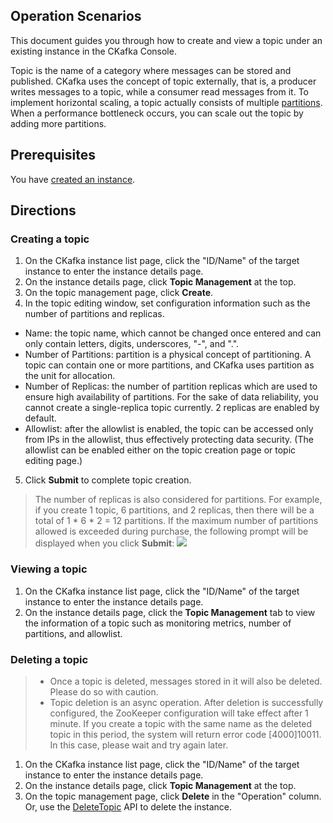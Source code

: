 ## Operation Scenarios
This document guides you through how to create and view a topic under an existing instance in the CKafka Console.

Topic is the name of a category where messages can be stored and published. CKafka uses the concept of topic externally, that is, a producer writes messages to a topic, while a consumer read messages from it. To implement horizontal scaling, a topic actually consists of multiple [partitions](https://intl.cloud.tencent.com/document/product/597/32275). When a performance bottleneck occurs, you can scale out the topic by adding more partitions.

## Prerequisites
You have [created an instance](https://intl.cloud.tencent.com/document/product/597/32543).

## Directions
### Creating a topic
1. On the CKafka instance list page, click the "ID/Name" of the target instance to enter the instance details page.
2. On the instance details page, click **Topic Management** at the top.
3. On the topic management page, click **Create**.
4. In the topic editing window, set configuration information such as the number of partitions and replicas.
 - Name: the topic name, which cannot be changed once entered and can only contain letters, digits, underscores, "-", and ".".
 - Number of Partitions: partition is a physical concept of partitioning. A topic can contain one or more partitions, and CKafka uses partition as the unit for allocation.
 - Number of Replicas: the number of partition replicas which are used to ensure high availability of partitions. For the sake of data reliability, you cannot create a single-replica topic currently. 2 replicas are enabled by default.
 - Allowlist: after the allowlist is enabled, the topic can be accessed only from IPs in the allowlist, thus effectively protecting data security. (The allowlist can be enabled either on the topic creation page or topic editing page.)
5. Click **Submit** to complete topic creation.

>The number of replicas is also considered for partitions. For example, if you create 1 topic, 6 partitions, and 2 replicas, then there will be a total of 1 \* 6 \* 2 = 12 partitions.
If the maximum number of partitions allowed is exceeded during purchase, the following prompt will be displayed when you click **Submit**:
![](https://main.qcloudimg.com/raw/dc04896549f78ac7d1c5c277d890f9e0.png)

### Viewing a topic
1. On the CKafka instance list page, click the "ID/Name" of the target instance to enter the instance details page.
2. On the instance details page, click the **Topic Management** tab to view the information of a topic such as monitoring metrics, number of partitions, and allowlist.

### Deleting a topic
>
>- Once a topic is deleted, messages stored in it will also be deleted. Please do so with caution.
>- Topic deletion is an async operation. After deletion is successfully configured, the ZooKeeper configuration will take effect after 1 minute. If you create a topic with the same name as the deleted topic in this period, the system will return error code [4000]10011. In this case, please wait and try again later.

1. On the CKafka instance list page, click the "ID/Name" of the target instance to enter the instance details page.
2. On the instance details page, click **Topic Management** at the top.
3. On the topic management page, click **Delete** in the "Operation" column. Or, use the [DeleteTopic](https://intl.cloud.tencent.com/document/product/597/10099) API to delete the instance.
